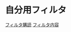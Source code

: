 # 自分用フィルタ
[フィルタ購読](abp:subscribe?location=https://github.com/necokan/filter/raw/main/yahoo_auction.txt) 
[フィルタ内容](https://github.com/necokan/filter/raw/main/yahoo_auction.txt)

